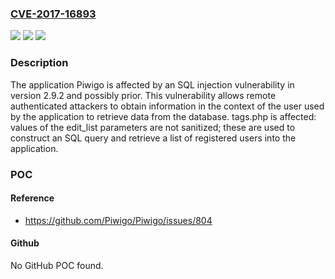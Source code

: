 ### [CVE-2017-16893](https://cve.mitre.org/cgi-bin/cvename.cgi?name=CVE-2017-16893)
![](https://img.shields.io/static/v1?label=Product&message=n%2Fa&color=blue)
![](https://img.shields.io/static/v1?label=Version&message=n%2Fa&color=blue)
![](https://img.shields.io/static/v1?label=Vulnerability&message=n%2Fa&color=brighgreen)

### Description

The application Piwigo is affected by an SQL injection vulnerability in version 2.9.2 and possibly prior. This vulnerability allows remote authenticated attackers to obtain information in the context of the user used by the application to retrieve data from the database. tags.php is affected: values of the edit_list parameters are not sanitized; these are used to construct an SQL query and retrieve a list of registered users into the application.

### POC

#### Reference
- https://github.com/Piwigo/Piwigo/issues/804

#### Github
No GitHub POC found.

